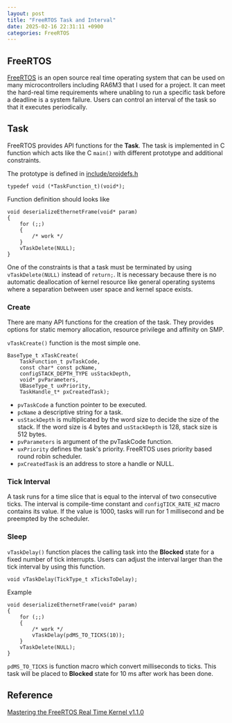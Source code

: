 ```yaml
---
layout: post
title: "FreeRTOS Task and Interval"
date: 2025-02-16 22:31:11 +0900
categories: FreeRTOS
---
```


## FreeRTOS
[FreeRTOS](https://github.com/freertos) is an open source real time operating system that can be used on many microcontrollers including RA6M3 that I used for a project. It can meet the hard-real time requirements where unabling to run a specific task before a deadline is a system failure. Users can control an interval of the task so that it executes periodically.

## Task
FreeRTOS provides API functions for the **Task**. The task is implemented in C function which acts like the C `main()` with different prototype and additional constraints.


The prototype is defined in [include/projdefs.h](https://github.com/FreeRTOS/FreeRTOS-Kernel/blob/main/include/projdefs.h)
```
typedef void (*TaskFunction_t)(void*);
```
Function definition should looks like
```
void deserializeEthernetFrame(void* param)
{
    for (;;)
    {
        /* work */
    }
    vTaskDelete(NULL);
}
```
One of the constraints is that a task must be terminated by using `vTaskDelete(NULL)` instead of `return;`. It is necessary because there is no automatic deallocation of kernel resource like general operating systems where a separation between user space and kernel space exists.


### Create
There are many API functions for the creation of the task. They provides options for static memory allocation, resource privilege and affinity on SMP.


`vTaskCreate()` function is the most simple one.
```
BaseType_t xTaskCreate(
    TaskFunction_t pvTaskCode,
    const char* const pcName,
    configSTACK_DEPTH_TYPE usStackDepth,
    void* pvParameters,
    UBaseType_t uxPriority,
    TaskHandle_t* pxCreatedTask);
```
- `pvTaskCode` a function pointer to be executed.
- `pcName` a descriptive string for a task.
- `usStackDepth` is multiplicated by the word size to decide the size of the stack. If the word size is 4 bytes and `usStackDepth` is 128, stack size is 512 bytes.
- `pvParameters` is argument of the pvTaskCode function.
- `uxPriority` defines the task's priority. FreeRTOS uses priority based round robin scheduler.
- `pxCreatedTask` is an address to store a handle or NULL.


### Tick Interval
A task runs for a time slice that is equal to the interval of two consecutive ticks. The interval is compile-time constant and `configTICK_RATE_HZ` macro contains its value. If the value is 1000, tasks will run for 1 millisecond and be preempted by the scheduler.

### Sleep
`vTaskDelay()` function places the calling task into the **Blocked** state for a fixed number of tick interrupts. Users can adjust the interval larger than the tick interval by using this function.
```
void vTaskDelay(TickType_t xTicksToDelay); 
```
Example
```
void deserializeEthernetFrame(void* param)
{
    for (;;)
    {
        /* work */
        vTaskDelay(pdMS_TO_TICKS(10));
    }
    vTaskDelete(NULL);
}
```
`pdMS_TO_TICKS` is function macro which convert milliseconds to ticks. This task will be placed to **Blocked** state for 10 ms after work has been done.

## Reference
[Mastering the FreeRTOS Real Time Kernel v1.1.0](https://www.freertos.org/Documentation/02-Kernel/07-Books-and-manual/01-RTOS_book)
